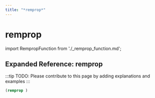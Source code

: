 ```yaml
---
title: "*remprop*"
---
```


# remprop

import RempropFunction from './_remprop_function.md';

<RempropFunction />

## Expanded Reference: remprop

:::tip
TODO: Please contribute to this page by adding explanations and examples
:::

```lisp
(remprop )
```
